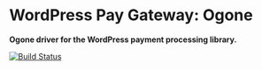 # WordPress Pay Gateway: Ogone

**Ogone driver for the WordPress payment processing library.**

[![Build Status](https://travis-ci.org/wp-pay-gateways/ogone.svg?branch=develop)](https://travis-ci.org/wp-pay-gateways/ogone)
